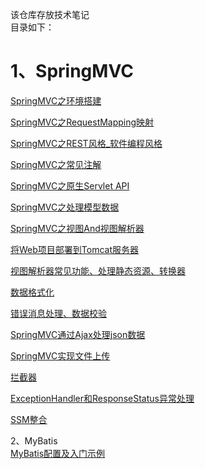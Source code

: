 该仓库存放技术笔记 <br/>
目录如下：<br/>
# 1、SpringMVC
[SpringMVC之环境搭建](https://github.com/LYLYMZGL/note/blob/master/SpringMVC%E4%B9%8B%E7%8E%AF%E5%A2%83%E6%90%AD%E5%BB%BA.md)

[SpringMVC之RequestMapping映射](https://github.com/LYLYMZGL/note/blob/master/SpringMVC%E4%B9%8BRequestMapping%E6%98%A0%E5%B0%84.md)

[SpringMVC之REST风格_软件编程风格](https://github.com/LYLYMZGL/note/blob/master/SpringMVC%E4%B9%8BREST%E9%A3%8E%E6%A0%BC_%E8%BD%AF%E4%BB%B6%E7%BC%96%E7%A8%8B%E9%A3%8E%E6%A0%BC.md)

[SpringMVC之常见注解](https://github.com/LYLYMZGL/note/blob/master/SpringMVC%E4%B9%8B%E5%B8%B8%E8%A7%81%E6%B3%A8%E8%A7%A3.md)

[SpringMVC之原生Servlet API ](https://github.com/LYLYMZGL/note/blob/master/SpringMVC%E4%B9%8B%E5%8E%9F%E7%94%9FServlet%20API.md)

[SpringMVC之处理模型数据](https://github.com/LYLYMZGL/note/blob/master/SpringMVC%E4%B9%8B%E5%A4%84%E7%90%86%E6%A8%A1%E5%9E%8B%E6%95%B0%E6%8D%AE.md)

[SpringMVC之视图And视图解析器](https://github.com/LYLYMZGL/note/blob/master/SpringMVC%E4%B9%8B%E8%A7%86%E5%9B%BEAnd%E8%A7%86%E5%9B%BE%E8%A7%A3%E6%9E%90%E5%99%A8.md)

[将Web项目部署到Tomcat服务器](https://github.com/LYLYMZGL/note/blob/master/%E5%B0%86Web%E9%A1%B9%E7%9B%AE%E9%83%A8%E7%BD%B2%E5%88%B0Tomcat%E6%9C%8D%E5%8A%A1%E5%99%A8.md)

[视图解析器常见功能、处理静态资源、转换器](https://github.com/LYLYMZGL/note/blob/master/%E8%A7%86%E5%9B%BE%E8%A7%A3%E6%9E%90%E5%99%A8%E5%B8%B8%E8%A7%81%E5%8A%9F%E8%83%BD%E3%80%81%E5%A4%84%E7%90%86%E9%9D%99%E6%80%81%E8%B5%84%E6%BA%90%E3%80%81%E8%BD%AC%E6%8D%A2%E5%99%A8.md)

[数据格式化](https://github.com/LYLYMZGL/note/blob/master/%E6%95%B0%E6%8D%AE%E6%A0%BC%E5%BC%8F%E5%8C%96.md)

[错误消息处理、数据校验](https://github.com/LYLYMZGL/note/blob/master/%E9%94%99%E8%AF%AF%E6%B6%88%E6%81%AF%E5%A4%84%E7%90%86%E3%80%81%E6%95%B0%E6%8D%AE%E6%A0%A1%E9%AA%8C.md)

[SpringMVC通过Ajax处理json数据](https://github.com/LYLYMZGL/note/blob/master/SpringMVC%E9%80%9A%E8%BF%87Ajax%E5%A4%84%E7%90%86json%E6%95%B0%E6%8D%AE.md)

[SpringMVC实现文件上传](https://github.com/LYLYMZGL/note/blob/master/SpringMVC%E5%AE%9E%E7%8E%B0%E6%96%87%E4%BB%B6%E4%B8%8A%E4%BC%A0.md)

[拦截器](https://github.com/LYLYMZGL/note/blob/master/%E6%8B%A6%E6%88%AA%E5%99%A8.md)

[ExceptionHandler和ResponseStatus异常处理](https://github.com/LYLYMZGL/note/blob/master/ExceptionHandler%E5%92%8CResponseStatus%E5%BC%82%E5%B8%B8%E5%A4%84%E7%90%86.md)

[SSM整合](https://github.com/LYLYMZGL/note/blob/master/SSM%E6%95%B4%E5%90%88.md)

2、MyBatis<br/>
[MyBatis配置及入门示例](https://github.com/LYLYMZGL/note/blob/master/MyBatis%E9%85%8D%E7%BD%AE%E5%8F%8A%E5%85%A5%E9%97%A8%E7%A4%BA%E4%BE%8B.md)
